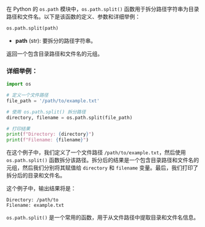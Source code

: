 在 Python 的 `os.path` 模块中，`os.path.split()` 函数用于拆分路径字符串为目录路径和文件名。以下是该函数的定义、参数和详细举例：

```python
os.path.split(path)
```

- **path** (str): 要拆分的路径字符串。


返回一个包含目录路径和文件名的元组。

### 详细举例：

```python
import os

# 定义一个文件路径
file_path = '/path/to/example.txt'

# 使用 os.path.split() 拆分路径
directory, filename = os.path.split(file_path)

# 打印结果
print(f"Directory: {directory}")
print(f"Filename: {filename}")
```

在这个例子中，我们定义了一个文件路径 `/path/to/example.txt`，然后使用 `os.path.split()` 函数拆分该路径。拆分后的结果是一个包含目录路径和文件名的元组，然后我们分别将其赋值给 `directory` 和 `filename` 变量。最后，我们打印了拆分后的目录和文件名。

这个例子中，输出结果将是：

```
Directory: /path/to
Filename: example.txt
```

`os.path.split()` 是一个常用的函数，用于从文件路径中提取目录和文件名信息。
